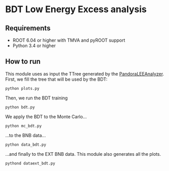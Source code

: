 # BDT Low Energy Excess analysis

## Requirements

- ROOT 6.04 or higher with TMVA and pyROOT support
- Python 3.4 or higher

## How to run

This module uses as input the TTree generated by the [PandoraLEEAnalyzer](https://github.com/soleti/1e1pFilter/tree/master/pandoraElectronFilter). 
First, we fill the tree that will be used by the BDT:

```python plots.py```

Then, we run the BDT training

```python bdt.py```

We apply the BDT to the Monte Carlo...

```python mc_bdt.py```

...to the BNB data... 

```python data_bdt.py```

...and finally to the EXT BNB data. This module also generates all the plots.

```pythond dataext_bdt.py```
